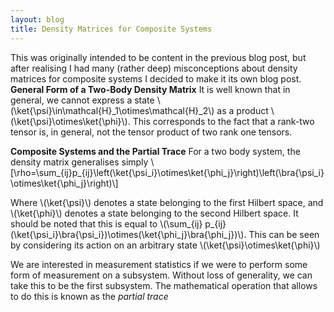 ```yaml
---
layout: blog
title: Density Matrices for Composite Systems
---
```

This was originally intended to be content in the previous blog post, but after realising I had many (rather deep) misconceptions about density matrices for composite systems I decided to make it its own blog post.
**General Form of a Two-Body Density Matrix**
It is well known that in general, we cannot express a state \\(\ket{\psi}\in\mathcal{H}_1\otimes\mathcal{H}_2\\) as a product \\(\ket{\psi}\otimes\ket{\phi}\\). This corresponds to the fact that a rank-two tensor is, in general, not the tensor product of two rank one tensors.

**Composite Systems and the Partial Trace**
For a two body system, the density matrix generalises simply
\\[\rho=\sum_{ij}p_{ij}\left(\ket{\psi_i}\otimes\ket{\phi_j}\right)\left(\bra{\psi_i}\otimes\ket{\phi_j}\right)\\]

Where \\(\ket{\psi}\\) denotes a state belonging to the first Hilbert space, and \\(\ket{\phi}\\) denotes a state belonging to the second Hilbert space. It should be noted that this is equal to \\(\sum_{ij} p_{ij}(\ket{\psi_i}\bra{\psi_i})\otimes(\ket{\phi_j}\bra{\phi_j})\\). This can be seen by considering its action on an arbitrary state \\(\ket{\psi}\otimes\ket{\phi}\\)

We are interested in measurement statistics if we were to perform some form of measurement on a subsystem. Without loss of generality, we can take this to be the first subsystem. The mathematical operation that allows to do this is known as the <em>partial trace</em>
